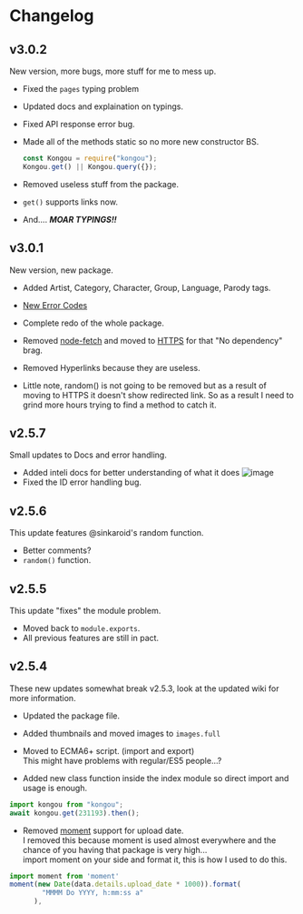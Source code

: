 # Changelog

## v3.0.2

New version, more bugs, more stuff for me to mess up.

- Fixed the `pages` typing problem

- Updated docs and explaination on typings.

- Fixed API response error bug.

- Made all of the methods static so no more new constructor BS.
  ```js
  const Kongou = require("kongou");
  Kongou.get() || Kongou.query({});
  ```
- Removed useless stuff from the package.

- `get()` supports links now.

- And.... **_MOAR TYPINGS!!_**

## v3.0.1

New version, new package.

- Added Artist, Category, Character, Group, Language, Parody tags.

- [New Error Codes](./ErrorCodes.md)

- Complete redo of the whole package.

- Removed [node-fetch](https://www.npmjs.com/package/node-fetch) and moved to [HTTPS](https://nodejs.org/api/https.html) for that "No dependency" brag.

- Removed Hyperlinks because they are useless.

- Little note, random() is not going to be removed but as a result of moving to HTTPS it doesn't show redirected link. So as a result I need to grind more hours trying to find a method to catch it.

## v2.5.7

Small updates to Docs and error handling.

- Added inteli docs for better understanding of what it does
  ![image](https://i.imgur.com/wELvt3e.png)
- Fixed the ID error handling bug.

## v2.5.6

This update features @sinkaroid's random function.

- Better comments?
- `random()` function.

## v2.5.5

This update "fixes" the module problem.

- Moved back to `module.exports`.
- All previous features are still in pact.

## v2.5.4

These new updates somewhat break v2.5.3, look at the updated wiki for more information.

- Updated the package file.

- Added thumbnails and moved images to `images.full`

- Moved to ECMA6+ script. (import and export)  
  This might have problems with regular/ES5 people...?

- Added new class function inside the index module so direct import and usage is enough.

```js
import kongou from "kongou";
await kongou.get(231193).then();
```

- Removed [moment](https://momentjs.com/) support for upload date.  
   I removed this because moment is used almost everywhere and the chance of you having that package is very high...  
  import moment on your side and format it, this is how I used to do this.

```js
import moment from 'moment'
moment(new Date(data.details.upload_date * 1000)).format(
        "MMMM Do YYYY, h:mm:ss a"
      ),
```
